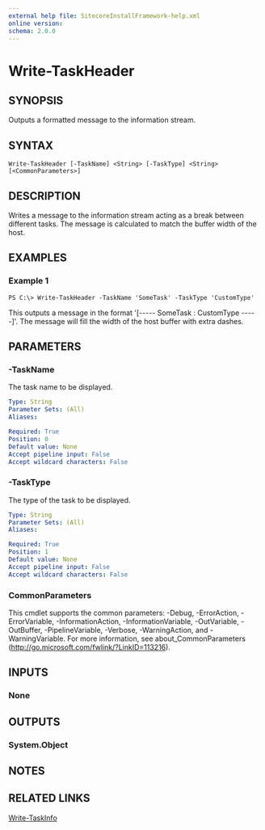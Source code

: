 ```yaml
---
external help file: SitecoreInstallFramework-help.xml
online version: 
schema: 2.0.0
---
```


# Write-TaskHeader

## SYNOPSIS
Outputs a formatted message to the information stream.

## SYNTAX

```
Write-TaskHeader [-TaskName] <String> [-TaskType] <String> [<CommonParameters>]
```

## DESCRIPTION
Writes a message to the information stream acting as a break between different tasks.
The message is calculated to match the buffer width of the host.

## EXAMPLES

### Example 1
```
PS C:\> Write-TaskHeader -TaskName 'SomeTask' -TaskType 'CustomType'
```

This outputs a message in the format '[----- SomeTask : CustomType -----]'.
The message will fill the width of the host buffer with extra dashes.

## PARAMETERS

### -TaskName
The task name to be displayed.

```yaml
Type: String
Parameter Sets: (All)
Aliases: 

Required: True
Position: 0
Default value: None
Accept pipeline input: False
Accept wildcard characters: False
```

### -TaskType
The type of the task to be displayed.

```yaml
Type: String
Parameter Sets: (All)
Aliases: 

Required: True
Position: 1
Default value: None
Accept pipeline input: False
Accept wildcard characters: False
```

### CommonParameters
This cmdlet supports the common parameters: -Debug, -ErrorAction, -ErrorVariable, -InformationAction, -InformationVariable, -OutVariable, -OutBuffer, -PipelineVariable, -Verbose, -WarningAction, and -WarningVariable. For more information, see about_CommonParameters (http://go.microsoft.com/fwlink/?LinkID=113216).

## INPUTS

### None

## OUTPUTS

### System.Object

## NOTES

## RELATED LINKS

[Write-TaskInfo](Write-TaskInfo.md)
